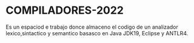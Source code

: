 # COMPILADORES-2022
Es un espaciod e trabajo donce almaceno el codigo de un analizador lexico,sintactico y semantico basasco en Java JDK19, Eclipse y ANTLR4.
